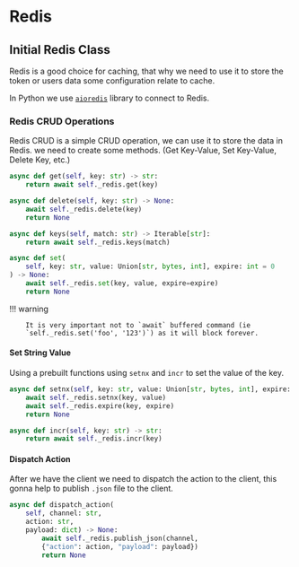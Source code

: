 # Redis

## Initial Redis Class

Redis is a good choice for caching, that why we need to use it to store the
token or users data some configuration relate to cache.

In Python we use [`aioredis`](https://aioredis.readthedocs.io/en/stable/)
library to connect to Redis.

### Redis CRUD Operations

Redis CRUD is a simple CRUD operation, we can use it to store the data in Redis.
we need to create some methods. (Get Key-Value, Set Key-Value, Delete Key, etc.)

```py
async def get(self, key: str) -> str:
    return await self._redis.get(key)
```

```py
async def delete(self, key: str) -> None:
    await self._redis.delete(key)
    return None
```

```py
async def keys(self, match: str) -> Iterable[str]:
    return await self._redis.keys(match)
```

```py
async def set(
    self, key: str, value: Union[str, bytes, int], expire: int = 0
) -> None:
    await self._redis.set(key, value, expire=expire)
    return None
```

!!! warning

        It is very important not to `await` buffered command (ie
        `self._redis.set('foo', '123')`) as it will block forever.

#### Set String Value

Using a prebuilt functions using `setnx` and `incr` to set the value of the key.

```py
async def setnx(self, key: str, value: Union[str, bytes, int], expire: int) -> None:
    await self._redis.setnx(key, value)
    await self._redis.expire(key, expire)
    return None
```

```py
async def incr(self, key: str) -> str:
    return await self._redis.incr(key)
```

#### Dispatch Action

After we have the client we need to dispatch the action to the client, this
gonna help to publish `.json` file to the client.

```py
async def dispatch_action(
    self, channel: str,
    action: str,
    payload: dict) -> None:
        await self._redis.publish_json(channel,
        {"action": action, "payload": payload})
        return None
```
